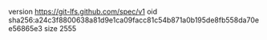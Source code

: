 version https://git-lfs.github.com/spec/v1
oid sha256:a24c3f8800638a81d9e1ca09facc81c54b871a0b195de8fb558da70ee56865e3
size 2555
